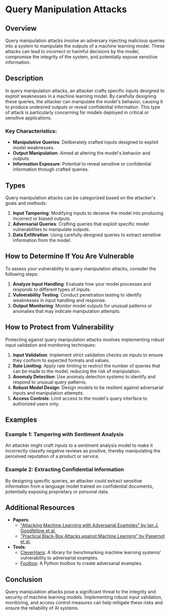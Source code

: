 # Query Manipulation Attacks

## Overview
Query manipulation attacks involve an adversary injecting malicious queries into a system to manipulate the outputs of a machine learning model. These attacks can lead to incorrect or harmful decisions by the model, compromise the integrity of the system, and potentially expose sensitive information.

## Description
In query manipulation attacks, an attacker crafts specific inputs designed to exploit weaknesses in a machine learning model. By carefully designing these queries, the attacker can manipulate the model's behavior, causing it to produce undesired outputs or reveal confidential information. This type of attack is particularly concerning for models deployed in critical or sensitive applications.

### Key Characteristics:
- **Manipulative Queries**: Deliberately crafted inputs designed to exploit model weaknesses.
- **Output Manipulation**: Aimed at altering the model's behavior and outputs.
- **Information Exposure**: Potential to reveal sensitive or confidential information through crafted queries.

## Types
Query manipulation attacks can be categorized based on the attacker's goals and methods:

1. **Input Tampering**: Modifying inputs to deceive the model into producing incorrect or biased outputs.
2. **Adversarial Queries**: Crafting queries that exploit specific model vulnerabilities to manipulate outputs.
3. **Data Exfiltration**: Using carefully designed queries to extract sensitive information from the model.

## How to Determine If You Are Vulnerable
To assess your vulnerability to query manipulation attacks, consider the following steps:

1. **Analyze Input Handling**: Evaluate how your model processes and responds to different types of inputs.
2. **Vulnerability Testing**: Conduct penetration testing to identify weaknesses in input handling and response.
3. **Output Monitoring**: Monitor model outputs for unusual patterns or anomalies that may indicate manipulation attempts.

## How to Protect from Vulnerability
Protecting against query manipulation attacks involves implementing robust input validation and monitoring techniques:

1. **Input Validation**: Implement strict validation checks on inputs to ensure they conform to expected formats and values.
2. **Rate Limiting**: Apply rate limiting to restrict the number of queries that can be made to the model, reducing the risk of manipulation.
3. **Anomaly Detection**: Use anomaly detection systems to identify and respond to unusual query patterns.
4. **Robust Model Design**: Design models to be resilient against adversarial inputs and manipulation attempts.
5. **Access Controls**: Limit access to the model's query interface to authorized users only.

## Examples
### Example 1: Tampering with Sentiment Analysis
An attacker might craft inputs to a sentiment analysis model to make it incorrectly classify negative reviews as positive, thereby manipulating the perceived reputation of a product or service.

### Example 2: Extracting Confidential Information
By designing specific queries, an attacker could extract sensitive information from a language model trained on confidential documents, potentially exposing proprietary or personal data.

## Additional Resources
- **Papers**: 
  - ["Attacking Machine Learning with Adversarial Examples" by Ian J. Goodfellow et al.](https://arxiv.org/abs/1412.6572)
  - ["Practical Black-Box Attacks against Machine Learning" by Papernot et al.](https://arxiv.org/abs/1602.02697)
- **Tools**: 
  - [CleverHans](https://github.com/cleverhans-lab/cleverhans): A library for benchmarking machine learning systems’ vulnerability to adversarial examples.
  - [Foolbox](https://github.com/bethgelab/foolbox): A Python toolbox to create adversarial examples.

## Conclusion
Query manipulation attacks pose a significant threat to the integrity and security of machine learning models. Implementing robust input validation, monitoring, and access control measures can help mitigate these risks and ensure the reliability of AI systems.

